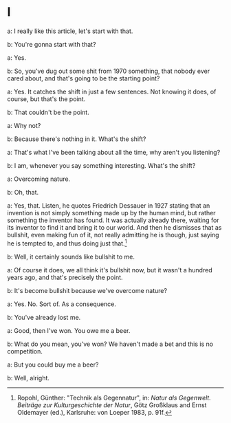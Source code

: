 # I
a: I really like this article, let's start with that.

b: You're gonna start with that?

a: Yes.

b: So, you've dug out some shit from 1970 something, that nobody ever cared about, and that's going to be the starting point?

a: Yes. It catches the shift in just a few sentences. Not knowing it does, of course, but that's the point.

b: That couldn't be the point.

a: Why not?

b: Because there's nothing in it. What's the shift?

a: That's what I've been talking about all the time, why aren't you listening?

b: I am, whenever you say something interesting. What's the shift?

a: Overcoming nature.

b: Oh, that.

a: Yes, that.
Listen, he quotes Friedrich Dessauer in 1927 stating that an invention is not simply something made up by the human mind, but rather something the inventor has found. It was actually already there, waiting for its inventor to find it and bring it to our world. And then he dismisses that as bullshit, even making fun of it, not really admitting he is though, just saying he is tempted to, and thus doing just that.[^1]

b: Well, it certainly sounds like bullshit to me.

a: Of course it does, we all think it's bullshit now, but it wasn't a hundred years ago, and that's precisely the point.

b: It's become bullshit because we've overcome nature? 

a: Yes. No. Sort of. As a consequence. 

b: You've already lost me.

a: Good, then I've won. You owe me a beer.

b: What do you mean, you've won? We haven't made a bet and this is no competition.

a: But you could buy me a beer?

b: Well, alright.


[^1]: Ropohl, Günther: "Technik als Gegennatur", in: *Natur als Gegenwelt. Beiträge zur Kulturgeschichte der Natur*, Götz Großklaus and Ernst Oldemayer (ed.), Karlsruhe: von Loeper 1983, p. 91f.